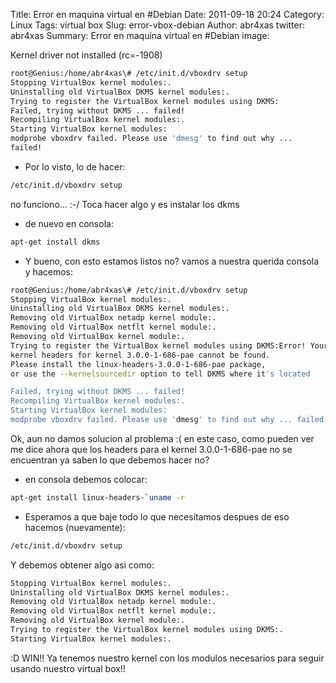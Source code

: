 Title: Error en maquina virtual en #Debian
Date: 2011-09-18 20:24
Category: Linux
Tags: virtual box
Slug: error-vbox-debian
Author: abr4xas
twitter: abr4xas
Summary: Error en maquina virtual en #Debian
image: 

Kernel driver not installed (rc=-1908)

```bash
root@Genius:/home/abr4xas\# /etc/init.d/vboxdrv setup  
Stopping VirtualBox kernel modules:.  
Uninstalling old VirtualBox DKMS kernel modules:.  
Trying to register the VirtualBox kernel modules using DKMS:  
Failed, trying without DKMS ... failed!  
Recompiling VirtualBox kernel modules:.  
Starting VirtualBox kernel modules:  
modprobe vboxdrv failed. Please use 'dmesg' to find out why ...
failed!
```

-   Por lo visto, lo de hacer:

```bash
/etc/init.d/vboxdrv setup
```
no funciono... :-/ Toca hacer algo y es
instalar los dkms

-   de nuevo en consola:
```bash
apt-get install dkms
```

-   Y bueno, con esto estamos listos no? vamos a nuestra querida consola
    y hacemos:

```bash
root@Genius:/home/abr4xas\# /etc/init.d/vboxdrv setup  
Stopping VirtualBox kernel modules:.  
Uninstalling old VirtualBox DKMS kernel modules:.  
Removing old VirtualBox netadp kernel module:.  
Removing old VirtualBox netflt kernel module:.  
Removing old VirtualBox kernel module:.  
Trying to register the VirtualBox kernel modules using DKMS:Error! Your
kernel headers for kernel 3.0.0-1-686-pae cannot be found.  
Please install the linux-headers-3.0.0-1-686-pae package,  
or use the --kernelsourcedir option to tell DKMS where it's located

Failed, trying without DKMS ... failed!  
Recompiling VirtualBox kernel modules:.  
Starting VirtualBox kernel modules:  
modprobe vboxdrv failed. Please use 'dmesg' to find out why ... failed!
```

Ok, aun no damos solucion al problema :( en este caso, como pueden ver
me dice ahora que los headers para el kernel 3.0.0-1-686-pae no se
encuentran ya saben lo que debemos hacer no?

-   en consola debemos colocar:

```bash
apt-get install linux-headers-`uname -r
```

-   Esperamos a que baje todo lo que necesitamos despues de eso hacemos
    (nuevamente):

```bash
/etc/init.d/vboxdrv setup
```

Y debemos obtener algo asi como:  

```bash
Stopping VirtualBox kernel modules:.  
Uninstalling old VirtualBox DKMS kernel modules:.  
Removing old VirtualBox netadp kernel module:.  
Removing old VirtualBox netflt kernel module:.  
Removing old VirtualBox kernel module:.  
Trying to register the VirtualBox kernel modules using DKMS:.  
Starting VirtualBox kernel modules:.  
```

:D WIN!! Ya tenemos nuestro kernel con los modulos necesarios para
seguir usando nuestro virtual box!!

